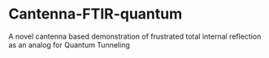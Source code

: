# Cantenna-FTIR-quantum
A novel cantenna based demonstration of frustrated total internal reflection as an analog for Quantum Tunneling
